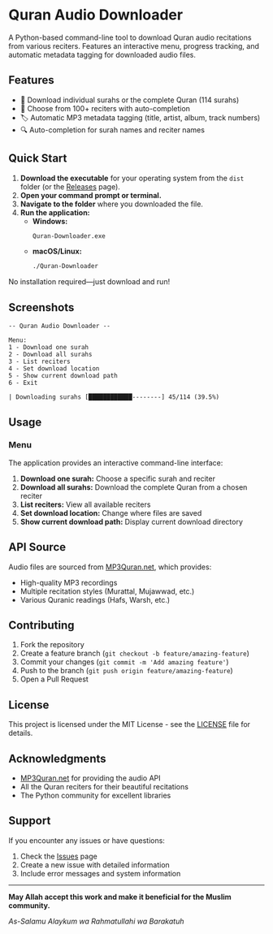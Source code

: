 # Quran Audio Downloader

A Python-based command-line tool to download Quran audio recitations from various reciters. Features an interactive menu, progress tracking, and automatic metadata tagging for downloaded audio files.

## Features

- 🎵 Download individual surahs or the complete Quran (114 surahs)
- 👥 Choose from 100+ reciters with auto-completion
- 🏷️ Automatic MP3 metadata tagging (title, artist, album, track numbers)
- 🔍 Auto-completion for surah names and reciter names

## Quick Start
1. **Download the executable** for your operating system from the `dist` folder (or the [Releases](link-to-releases) page).
2. **Open your command prompt or terminal.**
3. **Navigate to the folder** where you downloaded the file.
4. **Run the application:**
    - **Windows:**  
      ```bash
      Quran-Downloader.exe
      ```
    - **macOS/Linux:**  
      ```bash
      ./Quran-Downloader
      ```
No installation required—just download and run!

## Screenshots

```
-- Quran Audio Downloader --

Menu:
1 - Download one surah
2 - Download all surahs
3 - List reciters
4 - Set download location
5 - Show current download path
6 - Exit

| Downloading surahs [████████████--------] 45/114 (39.5%)
```

## Usage

### Menu

The application provides an interactive command-line interface:

1. **Download one surah:** Choose a specific surah and reciter
2. **Download all surahs:** Download the complete Quran from a chosen reciter
3. **List reciters:** View all available reciters
4. **Set download location:** Change where files are saved
5. **Show current download path:** Display current download directory

## API Source

Audio files are sourced from [MP3Quran.net](https://mp3quran.net/), which provides:
- High-quality MP3 recordings
- Multiple recitation styles (Murattal, Mujawwad, etc.)
- Various Quranic readings (Hafs, Warsh, etc.)

## Contributing

1. Fork the repository
2. Create a feature branch (`git checkout -b feature/amazing-feature`)
3. Commit your changes (`git commit -m 'Add amazing feature'`)
4. Push to the branch (`git push origin feature/amazing-feature`)
5. Open a Pull Request

## License

This project is licensed under the MIT License - see the [LICENSE](LICENSE) file for details.

## Acknowledgments

- [MP3Quran.net](https://mp3quran.net/) for providing the audio API
- All the Quran reciters for their beautiful recitations
- The Python community for excellent libraries

## Support

If you encounter any issues or have questions:
1. Check the [Issues](link-to-issues) page
2. Create a new issue with detailed information
3. Include error messages and system information

---

**May Allah accept this work and make it beneficial for the Muslim community.**

*As-Salamu Alaykum wa Rahmatullahi wa Barakatuh*
